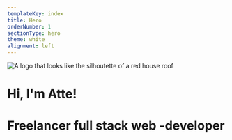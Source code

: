 ```yaml
---
templateKey: index
title: Hero
orderNumber: 1
sectionType: hero
theme: white
alignment: left
---
```

![A logo that looks like the silhoutette of a red house roof](/img/punainentupalogo.svg)

# Hi, I'm Atte!

# Freelancer full stack web -developer
